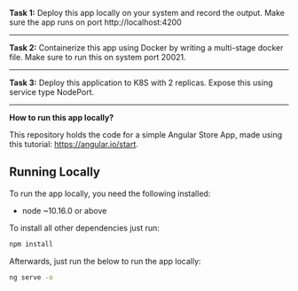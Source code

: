 
**Task 1:** Deploy this app locally on your system and record the output. Make sure the app runs on port http://localhost:4200

--------------------------------------------------------------------------------------------------------------------------

**Task 2:** Containerize this app using Docker by writing a multi-stage docker file. Make sure to run this on system port 20021. 

--------------------------------------------------------------------------------------------------------------------------

**Task 3:** Deploy this application to K8S with 2 replicas. Expose this using service type NodePort. 

------------------------------------------------------------------------------------------------- 


**How to run this app locally?**


This repository holds the code for a simple Angular Store App, made using this tutorial: https://angular.io/start.

## Running Locally 

To run the app locally, you need the following installed:
* node ~10.16.0 or above

To install all other dependencies just run:
```bash
npm install
```
Afterwards, just run the below to run the app locally:
```bash
ng serve -o  
```

